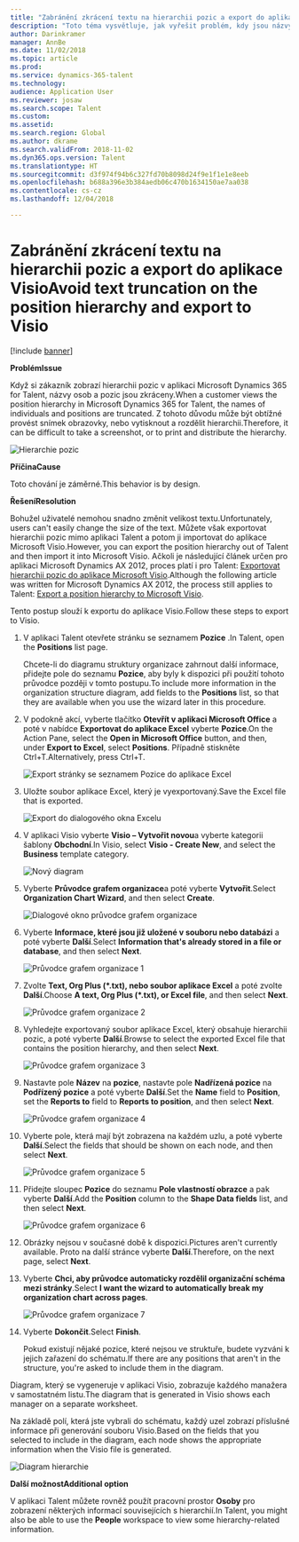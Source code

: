 ```yaml
---
title: "Zabránění zkrácení textu na hierarchii pozic a export do aplikace Visio"
description: "Toto téma vysvětluje, jak vyřešit problém, kdy jsou názvy osob a pozic zkráceny při odběratelově zobrazení hierarchie pozic v aplikaci Microsoft Dynamics 365 for Talent. Zkrácení textu může ztížit pořízení snímku obrazovky nebo tisk hierarchie."
author: Darinkramer
manager: AnnBe
ms.date: 11/02/2018
ms.topic: article
ms.prod: 
ms.service: dynamics-365-talent
ms.technology: 
audience: Application User
ms.reviewer: josaw
ms.search.scope: Talent
ms.custom: 
ms.assetid: 
ms.search.region: Global
ms.author: dkrame
ms.search.validFrom: 2018-11-02
ms.dyn365.ops.version: Talent
ms.translationtype: HT
ms.sourcegitcommit: d3f974f94b6c327fd70b8098d24f9e1f1e1e8eeb
ms.openlocfilehash: b688a396e3b384aedb06c470b1634150ae7aa038
ms.contentlocale: cs-cz
ms.lasthandoff: 12/04/2018

---
```


# <a name="avoid-text-truncation-on-the-position-hierarchy-and-export-to-visio"></a><span data-ttu-id="ef60a-104">Zabránění zkrácení textu na hierarchii pozic a export do aplikace Visio</span><span class="sxs-lookup"><span data-stu-id="ef60a-104">Avoid text truncation on the position hierarchy and export to Visio</span></span>

[!include [banner](includes/banner.md)]

<span data-ttu-id="ef60a-105">**Problém**</span><span class="sxs-lookup"><span data-stu-id="ef60a-105">**Issue**</span></span>

<span data-ttu-id="ef60a-106">Když si zákazník zobrazí hierarchii pozic v aplikaci Microsoft Dynamics 365 for Talent, názvy osob a pozic jsou zkráceny.</span><span class="sxs-lookup"><span data-stu-id="ef60a-106">When a customer views the position hierarchy in Microsoft Dynamics 365 for Talent, the names of individuals and positions are truncated.</span></span> <span data-ttu-id="ef60a-107">Z tohoto důvodu může být obtížné provést snímek obrazovky, nebo vytisknout a rozdělit hierarchii.</span><span class="sxs-lookup"><span data-stu-id="ef60a-107">Therefore, it can be difficult to take a screenshot, or to print and distribute the hierarchy.</span></span>

![Hierarchie pozic](media/position-h.png)

<span data-ttu-id="ef60a-109">**Příčina**</span><span class="sxs-lookup"><span data-stu-id="ef60a-109">**Cause**</span></span>

<span data-ttu-id="ef60a-110">Toto chování je záměrné.</span><span class="sxs-lookup"><span data-stu-id="ef60a-110">This behavior is by design.</span></span>

<span data-ttu-id="ef60a-111">**Řešení**</span><span class="sxs-lookup"><span data-stu-id="ef60a-111">**Resolution**</span></span>

<span data-ttu-id="ef60a-112">Bohužel uživatelé nemohou snadno změnit velikost textu.</span><span class="sxs-lookup"><span data-stu-id="ef60a-112">Unfortunately, users can't easily change the size of the text.</span></span> <span data-ttu-id="ef60a-113">Můžete však exportovat hierarchii pozic mimo aplikaci Talent a potom ji importovat do aplikace Microsoft Visio.</span><span class="sxs-lookup"><span data-stu-id="ef60a-113">However, you can export the position hierarchy out of Talent and then import it into Microsoft Visio.</span></span> <span data-ttu-id="ef60a-114">Ačkoli je následující článek určen pro aplikaci Microsoft Dynamics AX 2012, proces platí i pro Talent: [Exportovat hierarchii pozic do aplikace Microsoft Visio](https://docs.microsoft.com/en-us/dynamicsax-2012/appuser-itpro/export-a-position-hierarchy-to-microsoft-visio).</span><span class="sxs-lookup"><span data-stu-id="ef60a-114">Although the following article was written for Microsoft Dynamics AX 2012, the process still applies to Talent: [Export a position hierarchy to Microsoft Visio](https://docs.microsoft.com/en-us/dynamicsax-2012/appuser-itpro/export-a-position-hierarchy-to-microsoft-visio).</span></span>

<span data-ttu-id="ef60a-115">Tento postup slouží k exportu do aplikace Visio.</span><span class="sxs-lookup"><span data-stu-id="ef60a-115">Follow these steps to export to Visio.</span></span>

1. <span data-ttu-id="ef60a-116">V aplikaci Talent otevřete stránku se seznamem **Pozice** .</span><span class="sxs-lookup"><span data-stu-id="ef60a-116">In Talent, open the **Positions** list page.</span></span>

    <span data-ttu-id="ef60a-117">Chcete-li do diagramu struktury organizace zahrnout další informace, přidejte pole do seznamu **Pozice**, aby byly k dispozici při použití tohoto průvodce později v tomto postupu.</span><span class="sxs-lookup"><span data-stu-id="ef60a-117">To include more information in the organization structure diagram, add fields to the **Positions** list, so that they are available when you use the wizard later in this procedure.</span></span>

2. <span data-ttu-id="ef60a-118">V podokně akcí, vyberte tlačítko **Otevřít v aplikaci Microsoft Office** a poté v nabídce **Exportovat do aplikace Excel** vyberte **Pozice**.</span><span class="sxs-lookup"><span data-stu-id="ef60a-118">On the Action Pane, select the **Open in Microsoft Office** button, and then, under **Export to Excel**, select **Positions**.</span></span> <span data-ttu-id="ef60a-119">Případně stiskněte Ctrl+T.</span><span class="sxs-lookup"><span data-stu-id="ef60a-119">Alternatively, press Ctrl+T.</span></span>

    ![Export stránky se seznamem Pozice do aplikace Excel](media/org-admin.png)

3. <span data-ttu-id="ef60a-121">Uložte soubor aplikace Excel, který je vyexportovaný.</span><span class="sxs-lookup"><span data-stu-id="ef60a-121">Save the Excel file that is exported.</span></span>

    ![Export do dialogového okna Excelu](media/export-excel.png)

4. <span data-ttu-id="ef60a-123">V aplikaci Visio vyberte **Visio – Vytvořit novou**a vyberte kategorii šablony **Obchodní**.</span><span class="sxs-lookup"><span data-stu-id="ef60a-123">In Visio, select **Visio - Create New**, and select the **Business** template category.</span></span>

    ![Nový diagram](media/new.png)

5. <span data-ttu-id="ef60a-125">Vyberte **Průvodce grafem organizace**a poté vyberte **Vytvořit**.</span><span class="sxs-lookup"><span data-stu-id="ef60a-125">Select **Organization Chart Wizard**, and then select **Create**.</span></span>

    ![Dialogové okno průvodce grafem organizace](media/orgchart-wizard.png)

6. <span data-ttu-id="ef60a-127">Vyberte **Informace, které jsou již uložené v souboru nebo databázi** a poté vyberte **Další**.</span><span class="sxs-lookup"><span data-stu-id="ef60a-127">Select **Information that's already stored in a file or database**, and then select **Next**.</span></span>

    ![Průvodce grafem organizace 1](media/orgchart-wizard7.png)

7. <span data-ttu-id="ef60a-129">Zvolte **Text, Org Plus (\*.txt), nebo soubor aplikace Excel** a poté zvolte **Další**.</span><span class="sxs-lookup"><span data-stu-id="ef60a-129">Choose **A text, Org Plus (\*.txt), or Excel file**, and then select **Next**.</span></span>

    ![Průvodce grafem organizace 2](media/orgchart-wizard3.png)

8. <span data-ttu-id="ef60a-131">Vyhledejte exportovaný soubor aplikace Excel, který obsahuje hierarchii pozic, a poté vyberte **Další**.</span><span class="sxs-lookup"><span data-stu-id="ef60a-131">Browse to select the exported Excel file that contains the position hierarchy, and then select **Next**.</span></span>

    ![Průvodce grafem organizace 3](media/orgchart-wizard2.png)

9. <span data-ttu-id="ef60a-133">Nastavte pole **Název** na **pozice**, nastavte pole **Nadřízená pozice** na **Podřízený pozice** a poté vyberte **Další**.</span><span class="sxs-lookup"><span data-stu-id="ef60a-133">Set the **Name** field to **Position**, set the **Reports to** field to **Reports to position**, and then select **Next**.</span></span>

    ![Průvodce grafem organizace 4](media/orgchart-wizard1.png)

10. <span data-ttu-id="ef60a-135">Vyberte pole, která mají být zobrazena na každém uzlu, a poté vyberte **Další**.</span><span class="sxs-lookup"><span data-stu-id="ef60a-135">Select the fields that should be shown on each node, and then select **Next**.</span></span>

    ![Průvodce grafem organizace 5](media/orgchart-wizard5.png)

11. <span data-ttu-id="ef60a-137">Přidejte sloupec **Pozice** do seznamu **Pole vlastností obrazce** a pak vyberte **Další**.</span><span class="sxs-lookup"><span data-stu-id="ef60a-137">Add the **Position** column to the **Shape Data fields** list, and then select **Next**.</span></span>

    ![Průvodce grafem organizace 6](media/orgchart-wizard6.png)

12. <span data-ttu-id="ef60a-139">Obrázky nejsou v současné době k dispozici.</span><span class="sxs-lookup"><span data-stu-id="ef60a-139">Pictures aren't currently available.</span></span> <span data-ttu-id="ef60a-140">Proto na další stránce vyberte **Další**.</span><span class="sxs-lookup"><span data-stu-id="ef60a-140">Therefore, on the next page, select **Next**.</span></span>
13. <span data-ttu-id="ef60a-141">Vyberte **Chci, aby průvodce automaticky rozdělil organizační schéma mezi stránky**.</span><span class="sxs-lookup"><span data-stu-id="ef60a-141">Select **I want the wizard to automatically break my organization chart across pages**.</span></span>

    ![Průvodce grafem organizace 7](media/orgchart-wizard4.png)

14. <span data-ttu-id="ef60a-143">Vyberte **Dokončit**.</span><span class="sxs-lookup"><span data-stu-id="ef60a-143">Select **Finish**.</span></span>

    <span data-ttu-id="ef60a-144">Pokud existují nějaké pozice, které nejsou ve struktuře, budete vyzváni k jejich zařazení do schématu.</span><span class="sxs-lookup"><span data-stu-id="ef60a-144">If there are any positions that aren't in the structure, you're asked to include them in the diagram.</span></span>

<span data-ttu-id="ef60a-145">Diagram, který se vygeneruje v aplikaci Visio, zobrazuje každého manažera v samostatném listu.</span><span class="sxs-lookup"><span data-stu-id="ef60a-145">The diagram that is generated in Visio shows each manager on a separate worksheet.</span></span>

<span data-ttu-id="ef60a-146">Na základě polí, která jste vybrali do schématu, každý uzel zobrazí příslušné informace při generování souboru Visio.</span><span class="sxs-lookup"><span data-stu-id="ef60a-146">Based on the fields that you selected to include in the diagram, each node shows the appropriate information when the Visio file is generated.</span></span>

![Diagram hierarchie](media/hierarchy.png)

<span data-ttu-id="ef60a-148">**Další možnost**</span><span class="sxs-lookup"><span data-stu-id="ef60a-148">**Additional option**</span></span>

<span data-ttu-id="ef60a-149">V aplikaci Talent můžete rovněž použít pracovní prostor **Osoby** pro zobrazení některých informací souvisejících s hierarchií.</span><span class="sxs-lookup"><span data-stu-id="ef60a-149">In Talent, you might also be able to use the **People** workspace to view some hierarchy-related information.</span></span>

